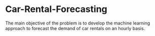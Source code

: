 # Car-Rental-Forecasting
The main objective of the problem is to develop the machine learning approach to forecast the demand of car rentals on an hourly basis.
